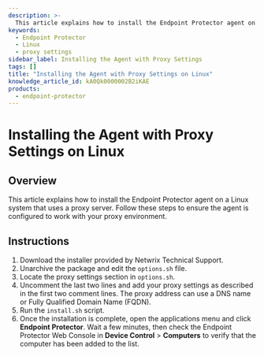 ```yaml
---
description: >-
  This article explains how to install the Endpoint Protector agent on a Linux system that uses a proxy server.
keywords:
  - Endpoint Protector
  - Linux
  - proxy settings
sidebar_label: Installing the Agent with Proxy Settings
tags: []
title: "Installing the Agent with Proxy Settings on Linux"
knowledge_article_id: kA0Qk0000002B2iKAE
products:
  - endpoint-protector
---
```


# Installing the Agent with Proxy Settings on Linux

## Overview

This article explains how to install the Endpoint Protector agent on a Linux system that uses a proxy server. Follow these steps to ensure the agent is configured to work with your proxy environment.

## Instructions

1. Download the installer provided by Netwrix Technical Support.
2. Unarchive the package and edit the `options.sh` file.
3. Locate the proxy settings section in `options.sh`.
4. Uncomment the last two lines and add your proxy settings as described in the first two comment lines. The proxy address can use a DNS name or Fully Qualified Domain Name (FQDN).
5. Run the `install.sh` script.
6. Once the installation is complete, open the applications menu and click **Endpoint Protector**. Wait a few minutes, then check the Endpoint Protector Web Console in **Device Control** > **Computers** to verify that the computer has been added to the list.
